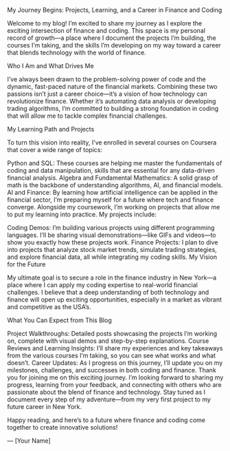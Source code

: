 My Journey Begins: Projects, Learning, and a Career in Finance and Coding

Welcome to my blog! I’m excited to share my journey as I explore the exciting intersection of finance and coding. This space is my personal record of growth—a place where I document the projects I’m building, the courses I’m taking, and the skills I’m developing on my way toward a career that blends technology with the world of finance.

Who I Am and What Drives Me

I’ve always been drawn to the problem-solving power of code and the dynamic, fast-paced nature of the financial markets. Combining these two passions isn’t just a career choice—it’s a vision of how technology can revolutionize finance. Whether it’s automating data analysis or developing trading algorithms, I’m committed to building a strong foundation in coding that will allow me to tackle complex financial challenges.

My Learning Path and Projects

To turn this vision into reality, I’ve enrolled in several courses on Coursera that cover a wide range of topics:

Python and SQL: These courses are helping me master the fundamentals of coding and data manipulation, skills that are essential for any data-driven financial analysis.
Algebra and Fundamental Mathematics: A solid grasp of math is the backbone of understanding algorithms, AI, and financial models.
AI and Finance: By learning how artificial intelligence can be applied in the financial sector, I’m preparing myself for a future where tech and finance converge.
Alongside my coursework, I’m working on projects that allow me to put my learning into practice. My projects include:

Coding Demos: I’m building various projects using different programming languages. I’ll be sharing visual demonstrations—like GIFs and videos—to show you exactly how these projects work.
Finance Projects: I plan to dive into projects that analyze stock market trends, simulate trading strategies, and explore financial data, all while integrating my coding skills.
My Vision for the Future

My ultimate goal is to secure a role in the finance industry in New York—a place where I can apply my coding expertise to real-world financial challenges. I believe that a deep understanding of both technology and finance will open up exciting opportunities, especially in a market as vibrant and competitive as the USA’s.

What You Can Expect from This Blog

Project Walkthroughs: Detailed posts showcasing the projects I’m working on, complete with visual demos and step-by-step explanations.
Course Reviews and Learning Insights: I’ll share my experiences and key takeaways from the various courses I’m taking, so you can see what works and what doesn’t.
Career Updates: As I progress on this journey, I’ll update you on my milestones, challenges, and successes in both coding and finance.
Thank you for joining me on this exciting journey. I’m looking forward to sharing my progress, learning from your feedback, and connecting with others who are passionate about the blend of finance and technology. Stay tuned as I document every step of my adventure—from my very first project to my future career in New York.

Happy reading, and here’s to a future where finance and coding come together to create innovative solutions!

— [Your Name]
